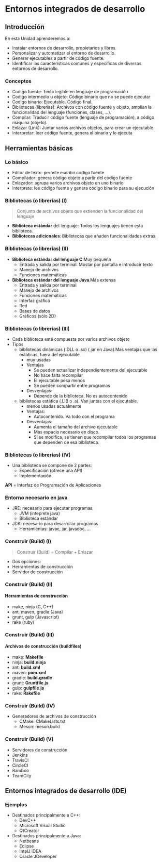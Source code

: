 # Entornos integrados de desarrollo


## Introducción


En esta Unidad aprenderemos a:

- Instalar entornos de desarrollo, propietarios y libres.
- Personalizar y automatizar el entorno de desarrollo.
- Generar ejecutables a partir de código fuente.
- Identificar las características comunes y específicas de diversos entornos de desarrollo.


### Conceptos

- Codigo fuente: Texto legible en lenguaje de programación
- Codigo intermedio u objeto: Código binario que no se puede ejecutar
- Codigo binario: Ejecutable. Código final.
- Bibliotecas (librerías): Archivos con código fuente y objeto, amplian la funcionalidad del lenguaje (funciones, clases, ...).
- Compilar: Traducir código fuente (lenguaje de programación), a código máquina (objeto).
- Enlazar (Link): Juntar varios archivos objetos, para crear un ejecutable.
- Interpretar: leer código fuente, genera el binario y lo ejecuta



## Herramientas básicas


### Lo básico

- Editor de texto: permite escribir código fuente
- Compilador: genera código objeto a partir del código fuente
- Enlazador: agrupa varios archivos objeto en uno binario
- Interprete: lee código fuente y genera código binario para su ejecución


### Bibliotecas (o librerías) (I)

> Conjunto de archivos objeto que extienden la funcionalidad del lenguaje

- __Biblioteca estándar__ del lenguaje: Todos los lenguajes tienen esta biblioteca.
- __Bibliotecas adicionales__: Bibliotecas que añaden funcionalidades extras.


### Bibliotecas (o librerías) (II)

- __Biblioteca estándar del lenguaje C__.Muy pequeña
  - Entrada y salida por terminal. Mostar por pantalla e introducir texto
  - Manejo de archivos
  - Funciones matemáticas
- __Biblioteca estándar del lenguaje Java__.Más extensa
  - Entrada y salida por terminal
  - Manejo de archivos
  - Funciones matemáticas
  - Interfaz gráfica 
  - Red
  - Bases de datos
  - Gráficos (sólo 2D)


### Bibliotecas (o librerías) (III)

- Cada biblioteca está compuesta por varios archivos objeto
- Tipos
  - bibliotecas dinámicas (.DLL o .so) (.jar en Java).Mas ventajas que las estáticas, fuera del ejecutable.
    - muy usadas
    - Ventajas
        - Se pueden actualizar independientemente del ejecutable
        - No hace falta recompilar
        - El ejecutable pesa menos
        - Se pueden compartir entre programas
     - Desventajas:
        - Depende de la biblioteca. No es autocontenido
  - bibliotecas estática (.LIB o .a). Van juntas con el ejecutable.
    - menos usadas actualmente
    - Ventajas:
        - Autocontenido. Va todo con el programa
    - Desventajas:
        - Aumenta el tamaño del archivo ejecutable
        - Más espacio necesario en disco.
        - Si se modifica, se tienen que recompilar todos los programas que dependen de esa biblioteca.

### Bibliotecas (o librerías) (IV)

- Una biblioteca se compone de 2 partes:
  - Especificación (ofrece una API)
  - Implementación 

__API__ = Interfaz de Programación de Aplicaciones


### Entorno necesario en java

- JRE: necesario para ejecutar programas
  - JVM (inteprete java)
  - Biblioteca estándar
- JDK: necesario para desarrollar programas
  - Herramientas: javac, jar, javadoc, ...


### Construir (Build) (I) 

> Construir (Build) = Compilar + Enlazar

- Dos opciones:
 - Herramientas de construcción
 - Servidor de construcción


### Construir (Build) (II) 
#### __Herramientas de construcción__

  - make, ninja (C, C++)
  - ant, maven, gradle (Java)
  - grunt, gulp (Javascript)
  - rake (ruby)


### Construir (Build) (III) 
#### __Archivos de construcción (buildfiles)__

  - make: __Makefile__
  - ninja: __build.ninja__
  - ant: __build.xml__
  - maven: __pom.xml__
  - gradle: __build.gradle__
  - grunt: __Gruntfile.js__
  - gulp: __gulpfile.js__
  - rake: __Rakefile__


### Construir (Build) (IV) 

- Generadores de archivos de construcción
  - CMake: CMakeLists.txt
  - Meson: meson.build  


### Construir (Build) (V) 

 - Servidores de construcción
  - Jenkins 
  - TravisCI
  - CircleCI
  - Bamboo
  - TeamCity



## Entornos integrados de desarrollo (IDE)


### Ejemplos

- Destinados principalmente a C++:
  - DevC++
  - Microsoft Visual Studio
  - QtCreator
- Destinados principalmente a Java:
  - Netbeans
  - Eclipse
  - IntelJ IDEA
  - Oracle JDeveloper

 
